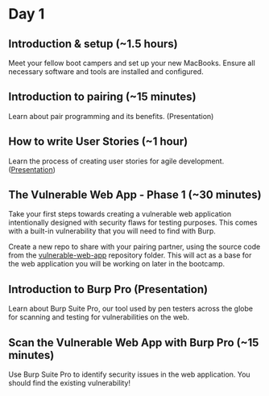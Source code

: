 # Day 1

## Introduction & setup (~1.5 hours)  

Meet your fellow boot campers and set up your new MacBooks. Ensure all necessary software and tools are installed and configured.

## Introduction to pairing (~15 minutes)  

Learn about pair programming and its benefits. (Presentation)

## How to write User Stories (~1 hour)
  
Learn the process of creating user stories for agile development. ([Presentation](https://docs.google.com/presentation/d/1L0e77gvSEB3F8lM1a-xBEuwfvHiaTckuZw_ngmFGMsk/edit?pli=1#slide=id.gf2cf3d5733_0_0))

## The Vulnerable Web App - Phase 1 (~30 minutes)  

Take your first steps towards creating a vulnerable web application intentionally designed with security flaws for testing purposes. This comes with a built-in vulnerability that you will need to find with Burp.

Create a new repo to share with your pairing partner, using the source code from the [vulnerable-web-app](/vulnerable-web-app) repository folder. This will act as a base for the web application you will be working on later in the bootcamp.

## Introduction to Burp Pro (Presentation)

Learn about Burp Suite Pro, our tool used by pen testers across the globe for scanning and testing for vulnerabilities on the web.

## Scan the Vulnerable Web App with Burp Pro  (~15 minutes)

Use Burp Suite Pro to identify security issues in the web application. You should find the existing vulnerability!